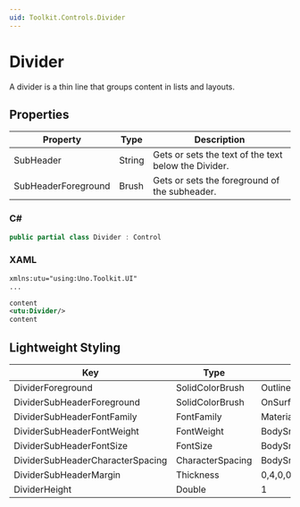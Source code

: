 ```yaml
---
uid: Toolkit.Controls.Divider
---
```

# Divider
A divider is a thin line that groups content in lists and layouts.

## Properties
Property|Type|Description
-|-|-
SubHeader|String|Gets or sets the text of the text below the Divider.
SubHeaderForeground|Brush|Gets or sets the foreground of the subheader.

### C#
```csharp
public partial class Divider : Control
```

### XAML
```xml
xmlns:utu="using:Uno.Toolkit.UI"
...

content
<utu:Divider/>
content

```

## Lightweight Styling

Key|Type|Value
-|-|-
DividerForeground|SolidColorBrush|OutlineVariantBrush
DividerSubHeaderForeground|SolidColorBrush|OnSurfaceLowBrush
DividerSubHeaderFontFamily|FontFamily|MaterialMediumFontFamily
DividerSubHeaderFontWeight|FontWeight|BodySmallFontWeight
DividerSubHeaderFontSize|FontSize|BodySmallFontSize
DividerSubHeaderCharacterSpacing|CharacterSpacing|BodySmallCharacterSpacing
DividerSubHeaderMargin|Thickness|0,4,0,0
DividerHeight|Double|1
